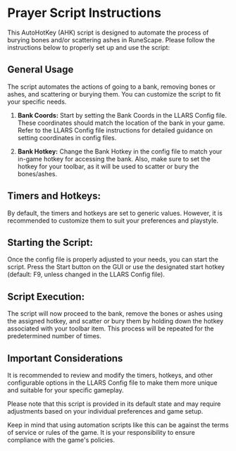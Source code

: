 # Prayer Script Instructions
This AutoHotKey (AHK) script is designed to automate the process of burying bones and/or scattering ashes in RuneScape. Please follow the instructions below to properly set up and use the script:

## General Usage
The script automates the actions of going to a bank, removing bones or ashes, and scattering or burying them. You can customize the script to fit your specific needs.

1. **Bank Coords:**
Start by setting the Bank Coords in the LLARS Config file. These coordinates should match the location of the bank in your game. Refer to the LLARS Config file instructions for detailed guidance on setting coordinates in config files.

2. **Bank Hotkey:**
Change the Bank Hotkey in the config file to match your in-game hotkey for accessing the bank. Also, make sure to set the hotkey for your toolbar, as it will be used to scatter or bury the bones/ashes.

## Timers and Hotkeys: 
By default, the timers and hotkeys are set to generic values. However, it is recommended to customize them to suit your preferences and playstyle.

## Starting the Script: 
Once the config file is properly adjusted to your needs, you can start the script. Press the Start button on the GUI or use the designated start hotkey (default: F9, unless changed in the LLARS Config file).
## Script Execution:
The script will now proceed to the bank, remove the bones or ashes using the assigned hotkey, and scatter or bury them by holding down the hotkey associated with your toolbar item. This process will be repeated for the predetermined number of times.

## Important Considerations
It is recommended to review and modify the timers, hotkeys, and other configurable options in the LLARS Config file to make them more unique and suitable for your specific gameplay.

Please note that this script is provided in its default state and may require adjustments based on your individual preferences and game setup.

Keep in mind that using automation scripts like this can be against the terms of service or rules of the game. It is your responsibility to ensure compliance with the game's policies.
